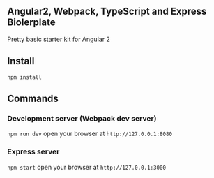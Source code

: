 ## Angular2, Webpack, TypeScript and Express Biolerplate
Pretty basic starter kit for Angular 2

## Install
`npm install`

## Commands
### Development server (Webpack dev server)
`npm run dev`
open your browser at `http://127.0.0.1:8080`

### Express server
`npm start`
open your browser at `http://127.0.0.1:3000`
